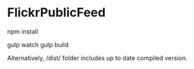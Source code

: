 # FlickrPublicFeed

npm install

gulp watch
gulp build

Alternatively, /dist/ folder includes up to date compiled version.